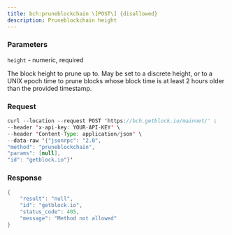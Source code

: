 ```yaml
---
title: bch:pruneblockchain \[POST\] {disallowed}
description: Pruneblockchain height
---
```


### Parameters


`height` - numeric, required

The block height to prune up to. May be set to a discrete height, or to
a UNIX epoch time to prune blocks whose block time is at least 2 hours
older than the provided timestamp.

### Request

``` java
curl --location --request POST 'https://bch.getblock.io/mainnet/' \
--header 'x-api-key: YOUR-API-KEY' \
--header 'Content-Type: application/json' \
--data-raw '{"jsonrpc": "2.0",
"method": "pruneblockchain",
"params": [null],
"id": "getblock.io"}'
```

###  Response

``` java
{
    "result": "null",
    "id": "getblock.io",
    "status_code": 405,
    "message": "Method not allowed"
}
```

